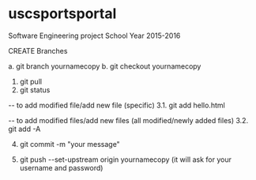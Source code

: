 # uscsportsportal
Software Engineering project School Year 2015-2016

CREATE Branches

a. git branch yournamecopy
b. git checkout yournamecopy


1. git pull
2. git status

-- to add modified file/add new file (specific)
3.1. git add hello.html

-- to add modified files/add new files (all modified/newly added files)
3.2. git add -A

4. git commit -m "your message"

5. git push --set-upstream origin yournamecopy
 (it will ask for your username and password)
